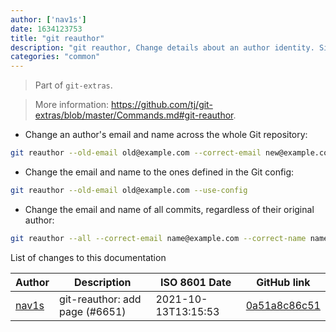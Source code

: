 ```yaml
---
author: ['nav1s']
date: 1634123753
title: "git reauthor"
description: "git reauthor, Change details about an author identity. Since this command rewrites the Git history, `--force` will be needed when pushing next time."
categories: "common"
---
```

> Part of `git-extras`.

> More information: <https://github.com/tj/git-extras/blob/master/Commands.md#git-reauthor>.

- Change an author's email and name across the whole Git repository:

```bash
git reauthor --old-email old@example.com --correct-email new@example.com --correct-name "name"
```

- Change the email and name to the ones defined in the Git config:

```bash
git reauthor --old-email old@example.com --use-config
```

- Change the email and name of all commits, regardless of their original author:

```bash
git reauthor --all --correct-email name@example.com --correct-name name
```
List of changes to this documentation


Author | Description | ISO 8601 Date | GitHub link
------|-----|-----|-----
[nav1s](mailto:42621369+nav1s@users.noreply.github.com) | git-reauthor: add page (#6651) | 2021-10-13T13:15:53 | [0a51a8c86c51](https://github.com/tldr-pages/tldr/commit/0a51a8c86c51b2ae869d1cabd18532ade441389d)

